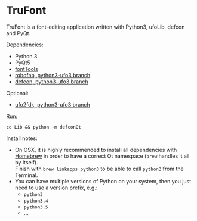# TruFont

TruFont is a font-editing application written with Python3, ufoLib, defcon and PyQt.

Dependencies:

- Python 3
- PyQt5
- [fontTools]
- [robofab, python3-ufo3 branch]
- [defcon, python3-ufo3 branch]

Optional:

- [ufo2fdk, python3-ufo3 branch]

Run:

`cd Lib && python -m defconQt`

Install notes:

- On OSX, it is highly recommended to install all dependencies with [Homebrew]
  in order to have a correct Qt namespace (`brew` handles it all by itself).  
  Finish with `brew linkapps python3` to be able to call `python3` from the
  Terminal.
- You can have multiple versions of Python on your system, then you just need to
  use a version prefix, e.g.:
  * `python3`
  * `python3.4`
  * `python3.5`
  * …

[fontTools]: https://github.com/behdad/fonttools
[robofab, python3-ufo3 branch]: https://github.com/trufont/robofab
[defcon, python3-ufo3 branch]: https://github.com/trufont/defcon
[ufo2fdk, python3-ufo3 branch]: https://github.com/trufont/ufo2fdk
[Homebrew]: http://brew.sh/
